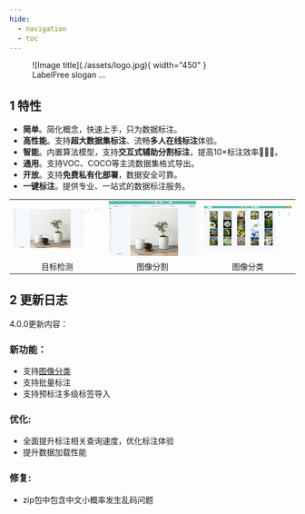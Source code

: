 ```yaml
---
hide:
  - navigation
  - toc
---
```


<figure markdown>
  ![Image title](./assets/logo.jpg){ width="450" }
  <figcaption>LabelFree slogan ...</figcaption>
</figure>

## 1 特性

- **简单**。简化概念，快速上手，只为数据标注。
- **高性能**。支持**超大数据集标注**、流畅**多人在线标注**体验。
- **智能**。内置算法模型，支持**交互式辅助分割标注**，提高10×标注效率🚀🚀🚀。
- **通用**。支持VOC、COCO等主流数据集格式导出。
- **开放**。支持**免费私有化部署**，数据安全可靠。
- **一键标注**。提供专业、一站式的数据标注服务。

<div align="center">
<table>
    <tr>
        <td><img src="./assets/images/7aczgb.gif"></td>
        <td><img src="./assets/images/3dzyj2.gif"></td>
        <td><img src="./assets/images/yne8u4.gif"></td>
    <tr>
    <tr>
        <td align="center">目标检测</td>
        <td align="center">图像分割</td>
        <td align="center">图像分类</td>
    <tr>
</table>
</div>

## 2 更新日志
4.0.0更新内容：

### 新功能：
- 支持[图像分类](./chapters/classification.md)
- 支持批量标注
- 支持预标注多级标签导入

### 优化:

- 全面提升标注相关查询速度，优化标注体验
- 提升数据加载性能

### 修复:
- zip包中包含中文小概率发生乱码问题
